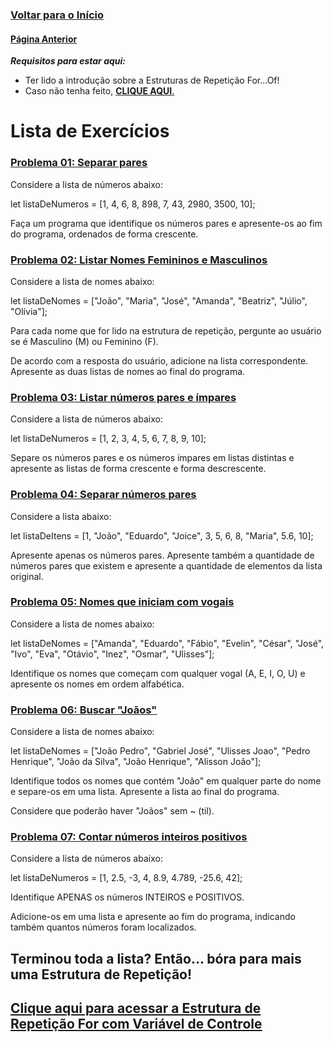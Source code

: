 ### [**Voltar para o Início**](../../../README.md)

#### [**Página Anterior**](../README.md)

***Requisitos para estar aqui:***
- Ter lido a introdução sobre a Estruturas de Repetição For...Of!
- Caso não tenha feito, [**CLIQUE AQUI**.](../README.md)

# Lista de Exercícios

### <u>**[Problema 01: Separar pares](01_separarPares.html)**</u>
Considere a lista de números abaixo:

let listaDeNumeros = [1, 4, 6, 8, 898, 7, 43, 2980, 3500, 10];

Faça um programa que identifique os números pares e apresente-os ao fim do programa, ordenados de forma crescente.

### <u>**[Problema 02: Listar Nomes Femininos e Masculinos](02_listaFemiMasc.html)**</u>
Considere a lista de nomes abaixo:

let listaDeNomes = ["João", "Maria", "José", "Amanda", "Beatriz", "Júlio", "Olívia"];

Para cada nome que for lido na estrutura de repetição, pergunte ao usuário se é Masculino (M) ou Feminino (F). 

De acordo com a resposta do usuário, adicione na lista correspondente. Apresente as duas listas de nomes ao final do programa.

### <u>**[Problema 03: Listar números pares e ímpares](03_listaParesImpares.html)**</u>
Considere a lista de números abaixo:

let listaDeNumeros = [1, 2, 3, 4, 5, 6, 7, 8, 9, 10];

Separe os números pares e os números ímpares em listas distintas e apresente as listas de forma crescente e forma descrescente.

### <u>**[Problema 04: Separar números pares](04_separarPares.html)**</u>
Considere a lista abaixo:

let listaDeItens = [1, "João", "Eduardo", "Joice", 3, 5, 6, 8, "Maria", 5.6, 10];

Apresente apenas os números pares. Apresente também a quantidade de números pares que existem e apresente a quantidade de elementos da lista original.

### <u>**[Problema 05: Nomes que iniciam com vogais](05_nomesComVogais.html)**</u>
Considere a lista de nomes abaixo:

let listaDeNomes = ["Amanda", "Eduardo", "Fábio", "Evelin", "César", "José", "Ivo", "Eva", "Otávio", "Inez", "Osmar", "Ulisses"];

Identifique os nomes que começam com qualquer vogal (A, E, I, O, U) e apresente os nomes em ordem alfabética.

### <u>**[Problema 06: Buscar "Joãos"](06_buscarJoao.html)**</u>
Considere a lista de nomes abaixo:

let listaDeNomes = ["João Pedro", "Gabriel José", "Ulisses Joao", "Pedro Henrique", "João da Silva", "João Henrique", "Alisson João"];

Identifique todos os nomes que contém "João" em qualquer parte do nome e separe-os em uma lista. Apresente a lista ao final do programa.

Considere que poderão haver "Joãos" sem ~ (til).

### <u>**[Problema 07: Contar números inteiros positivos](07_contarInteirosPositivos.html)**</u>
Considere a lista de números abaixo:

let listaDeNumeros = [1, 2.5, -3, 4, 8.9, 4.789, -25.6, 42];

Identifique APENAS os números INTEIROS e POSITIVOS. 

Adicione-os em uma lista e apresente ao fim do programa, indicando também quantos números foram localizados.


## Terminou toda a lista? Então... bóra para mais uma Estrutura de Repetição!

## [**Clique aqui para acessar a Estrutura de Repetição <u>For com Variável de Controle</u>**](../../02-forControle/README.md)